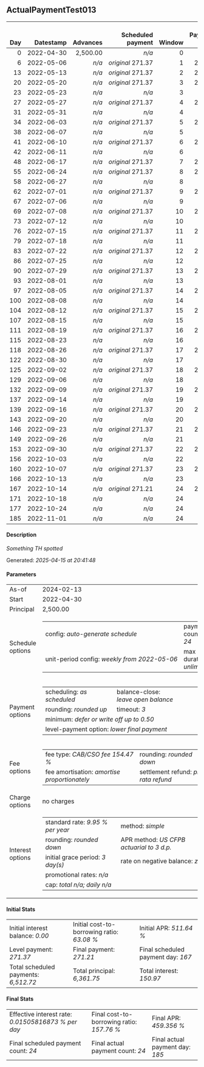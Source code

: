 <h2>ActualPaymentTest013</h2>
<table>
    <thead style="vertical-align: bottom;">
        <th style="text-align: right;">Day</th>
        <th style="text-align: right;">Datestamp</th>
        <th style="text-align: right;">Advances</th>
        <th style="text-align: right;">Scheduled payment</th>
        <th style="text-align: right;">Window</th>
        <th style="text-align: right;">Payment due</th>
        <th style="text-align: right;">Actual payments</th>
        <th style="text-align: right;">Generated payment</th>
        <th style="text-align: right;">Net effect</th>
        <th style="text-align: right;">Payment status</th>
        <th style="text-align: right;">Balance status</th>
        <th style="text-align: right;">Simple interest</th>
        <th style="text-align: right;">New interest</th>
        <th style="text-align: right;">New charges</th>
        <th style="text-align: right;">Principal portion</th>
        <th style="text-align: right;">Fee portion</th>
        <th style="text-align: right;">Interest portion</th>
        <th style="text-align: right;">Charges portion</th>
        <th style="text-align: right;">Fee refund</th>
        <th style="text-align: right;">Principal balance</th>
        <th style="text-align: right;">Fee balance</th>
        <th style="text-align: right;">Interest balance</th>
        <th style="text-align: right;">Charges balance</th>
        <th style="text-align: right;">Settlement figure</th>
        <th style="text-align: right;">Fee refund if&nbsp;settled</th>
    </thead>
    <tr style="text-align: right;">
        <td class="ci00">0</td>
        <td class="ci01" style="white-space: nowrap;">2022-04-30</td>
        <td class="ci02">2,500.00</td>
        <td class="ci03" style="white-space: nowrap;"><i>n/a<i></td>
        <td class="ci04">0</td>
        <td class="ci05">0.00</td>
        <td class="ci06"><i>n/a</i></td>
        <td class="ci07"><i>n/a</i></td>
        <td class="ci08">0.00</td>
        <td class="ci09"><i>none&nbsp;scheduled</i></td>
        <td class="ci10">open</td>
        <td class="ci13">0.0000</td>
        <td class="ci14">0.0000</td>
        <td class="ci15"><i>n/a</i></td>
        <td class="ci16">0.00</td>
        <td class="ci17">0.00</td>
        <td class="ci18">0.00</td>
        <td class="ci19">0.00</td>
        <td class="ci20">0.00</td>
        <td class="ci21">2,500.00</td>
        <td class="ci22">3,861.75</td>
        <td class="ci23">0.0000</td>
        <td class="ci24">0.00</td>
        <td class="ci25">6,361.75</td>
        <td class="ci26">3,861.75</td>
    </tr>
    <tr style="text-align: right;">
        <td class="ci00">6</td>
        <td class="ci01" style="white-space: nowrap;">2022-05-06</td>
        <td class="ci02"><i>n/a</i></td>
        <td class="ci03" style="white-space: nowrap;"><i>original</i> 271.37</td>
        <td class="ci04">1</td>
        <td class="ci05">271.37</td>
        <td class="ci06"><i>n/a</i></td>
        <td class="ci07"><i>n/a</i></td>
        <td class="ci08">0.00</td>
        <td class="ci09"><i>missed&nbsp;payment</i></td>
        <td class="ci10">open</td>
        <td class="ci13">10.4054</td>
        <td class="ci14">10.4054</td>
        <td class="ci15"><i>n/a</i></td>
        <td class="ci16">0.00</td>
        <td class="ci17">0.00</td>
        <td class="ci18">0.00</td>
        <td class="ci19">0.00</td>
        <td class="ci20">3,723.01</td>
        <td class="ci21">2,500.00</td>
        <td class="ci22">3,861.75</td>
        <td class="ci23">10.4054</td>
        <td class="ci24">0.00</td>
        <td class="ci25">2,649.14</td>
        <td class="ci26">3,723.01</td>
    </tr>
    <tr style="text-align: right;">
        <td class="ci00">13</td>
        <td class="ci01" style="white-space: nowrap;">2022-05-13</td>
        <td class="ci02"><i>n/a</i></td>
        <td class="ci03" style="white-space: nowrap;"><i>original</i> 271.37</td>
        <td class="ci04">2</td>
        <td class="ci05">271.37</td>
        <td class="ci06"><i>confirmed</i>&nbsp;271.37</td>
        <td class="ci07"><i>n/a</i></td>
        <td class="ci08">271.37</td>
        <td class="ci09"><i>payment&nbsp;made</i></td>
        <td class="ci10">open</td>
        <td class="ci13">12.1396</td>
        <td class="ci14">12.1396</td>
        <td class="ci15"><i>n/a</i></td>
        <td class="ci16">97.78</td>
        <td class="ci17">151.05</td>
        <td class="ci18">22.54</td>
        <td class="ci19">0.00</td>
        <td class="ci20">3,561.14</td>
        <td class="ci21">2,402.22</td>
        <td class="ci22">3,710.70</td>
        <td class="ci23">0.0000</td>
        <td class="ci24">0.00</td>
        <td class="ci25">2,551.78</td>
        <td class="ci26">3,561.14</td>
    </tr>
    <tr style="text-align: right;">
        <td class="ci00">20</td>
        <td class="ci01" style="white-space: nowrap;">2022-05-20</td>
        <td class="ci02"><i>n/a</i></td>
        <td class="ci03" style="white-space: nowrap;"><i>original</i> 271.37</td>
        <td class="ci04">3</td>
        <td class="ci05">271.37</td>
        <td class="ci06"><i>n/a</i></td>
        <td class="ci07"><i>n/a</i></td>
        <td class="ci08">0.00</td>
        <td class="ci09"><i>paid&nbsp;later&nbsp;in&nbsp;full</i></td>
        <td class="ci10">open</td>
        <td class="ci13">11.6648</td>
        <td class="ci14">11.6648</td>
        <td class="ci15"><i>n/a</i></td>
        <td class="ci16">0.00</td>
        <td class="ci17">0.00</td>
        <td class="ci18">0.00</td>
        <td class="ci19">0.00</td>
        <td class="ci20">3,399.27</td>
        <td class="ci21">2,402.22</td>
        <td class="ci22">3,710.70</td>
        <td class="ci23">11.6648</td>
        <td class="ci24">0.00</td>
        <td class="ci25">2,725.31</td>
        <td class="ci26">3,399.27</td>
    </tr>
    <tr style="text-align: right;">
        <td class="ci00">23</td>
        <td class="ci01" style="white-space: nowrap;">2022-05-23</td>
        <td class="ci02"><i>n/a</i></td>
        <td class="ci03" style="white-space: nowrap;"><i>n/a<i></td>
        <td class="ci04">3</td>
        <td class="ci05">0.00</td>
        <td class="ci06"><i>confirmed</i>&nbsp;271.37</td>
        <td class="ci07"><i>n/a</i></td>
        <td class="ci08">271.37</td>
        <td class="ci09"><i>extra&nbsp;payment</i></td>
        <td class="ci10">open</td>
        <td class="ci13">4.9992</td>
        <td class="ci14">4.9992</td>
        <td class="ci15"><i>n/a</i></td>
        <td class="ci16">100.09</td>
        <td class="ci17">154.62</td>
        <td class="ci18">16.66</td>
        <td class="ci19">0.00</td>
        <td class="ci20">3,329.90</td>
        <td class="ci21">2,302.13</td>
        <td class="ci22">3,556.08</td>
        <td class="ci23">0.0000</td>
        <td class="ci24">0.00</td>
        <td class="ci25">2,528.31</td>
        <td class="ci26">3,329.90</td>
    </tr>
    <tr style="text-align: right;">
        <td class="ci00">27</td>
        <td class="ci01" style="white-space: nowrap;">2022-05-27</td>
        <td class="ci02"><i>n/a</i></td>
        <td class="ci03" style="white-space: nowrap;"><i>original</i> 271.37</td>
        <td class="ci04">4</td>
        <td class="ci05">271.37</td>
        <td class="ci06"><i>n/a</i></td>
        <td class="ci07"><i>n/a</i></td>
        <td class="ci08">0.00</td>
        <td class="ci09"><i>paid&nbsp;later&nbsp;in&nbsp;full</i></td>
        <td class="ci10">open</td>
        <td class="ci13">6.3879</td>
        <td class="ci14">6.3879</td>
        <td class="ci15"><i>n/a</i></td>
        <td class="ci16">0.00</td>
        <td class="ci17">0.00</td>
        <td class="ci18">0.00</td>
        <td class="ci19">0.00</td>
        <td class="ci20">3,237.40</td>
        <td class="ci21">2,302.13</td>
        <td class="ci22">3,556.08</td>
        <td class="ci23">6.3879</td>
        <td class="ci24">0.00</td>
        <td class="ci25">2,627.19</td>
        <td class="ci26">3,237.40</td>
    </tr>
    <tr style="text-align: right;">
        <td class="ci00">31</td>
        <td class="ci01" style="white-space: nowrap;">2022-05-31</td>
        <td class="ci02"><i>n/a</i></td>
        <td class="ci03" style="white-space: nowrap;"><i>n/a<i></td>
        <td class="ci04">4</td>
        <td class="ci05">0.00</td>
        <td class="ci06"><i>confirmed</i>&nbsp;271.37</td>
        <td class="ci07"><i>n/a</i></td>
        <td class="ci08">271.37</td>
        <td class="ci09"><i>extra&nbsp;payment</i></td>
        <td class="ci10">open</td>
        <td class="ci13">6.3879</td>
        <td class="ci14">6.3879</td>
        <td class="ci15"><i>n/a</i></td>
        <td class="ci16">101.62</td>
        <td class="ci17">156.98</td>
        <td class="ci18">12.77</td>
        <td class="ci19">0.00</td>
        <td class="ci20">3,144.90</td>
        <td class="ci21">2,200.51</td>
        <td class="ci22">3,399.10</td>
        <td class="ci23">0.0000</td>
        <td class="ci24">0.00</td>
        <td class="ci25">2,454.71</td>
        <td class="ci26">3,144.90</td>
    </tr>
    <tr style="text-align: right;">
        <td class="ci00">34</td>
        <td class="ci01" style="white-space: nowrap;">2022-06-03</td>
        <td class="ci02"><i>n/a</i></td>
        <td class="ci03" style="white-space: nowrap;"><i>original</i> 271.37</td>
        <td class="ci04">5</td>
        <td class="ci05">271.37</td>
        <td class="ci06"><i>n/a</i></td>
        <td class="ci07"><i>n/a</i></td>
        <td class="ci08">0.00</td>
        <td class="ci09"><i>paid&nbsp;later&nbsp;in&nbsp;full</i></td>
        <td class="ci10">open</td>
        <td class="ci13">4.5794</td>
        <td class="ci14">4.5794</td>
        <td class="ci15"><i>n/a</i></td>
        <td class="ci16">0.00</td>
        <td class="ci17">0.00</td>
        <td class="ci18">0.00</td>
        <td class="ci19">0.00</td>
        <td class="ci20">3,075.53</td>
        <td class="ci21">2,200.51</td>
        <td class="ci22">3,399.10</td>
        <td class="ci23">4.5794</td>
        <td class="ci24">0.00</td>
        <td class="ci25">2,528.65</td>
        <td class="ci26">3,075.53</td>
    </tr>
    <tr style="text-align: right;">
        <td class="ci00">38</td>
        <td class="ci01" style="white-space: nowrap;">2022-06-07</td>
        <td class="ci02"><i>n/a</i></td>
        <td class="ci03" style="white-space: nowrap;"><i>n/a<i></td>
        <td class="ci04">5</td>
        <td class="ci05">0.00</td>
        <td class="ci06"><i>confirmed</i>&nbsp;271.37</td>
        <td class="ci07"><i>n/a</i></td>
        <td class="ci08">271.37</td>
        <td class="ci09"><i>extra&nbsp;payment</i></td>
        <td class="ci10">open</td>
        <td class="ci13">6.1059</td>
        <td class="ci14">6.1059</td>
        <td class="ci15"><i>n/a</i></td>
        <td class="ci16">102.44</td>
        <td class="ci17">158.25</td>
        <td class="ci18">10.68</td>
        <td class="ci19">0.00</td>
        <td class="ci20">2,983.03</td>
        <td class="ci21">2,098.07</td>
        <td class="ci22">3,240.85</td>
        <td class="ci23">0.0000</td>
        <td class="ci24">0.00</td>
        <td class="ci25">2,355.89</td>
        <td class="ci26">2,983.03</td>
    </tr>
    <tr style="text-align: right;">
        <td class="ci00">41</td>
        <td class="ci01" style="white-space: nowrap;">2022-06-10</td>
        <td class="ci02"><i>n/a</i></td>
        <td class="ci03" style="white-space: nowrap;"><i>original</i> 271.37</td>
        <td class="ci04">6</td>
        <td class="ci05">271.37</td>
        <td class="ci06"><i>n/a</i></td>
        <td class="ci07"><i>n/a</i></td>
        <td class="ci08">0.00</td>
        <td class="ci09"><i>paid&nbsp;later&nbsp;in&nbsp;full</i></td>
        <td class="ci10">open</td>
        <td class="ci13">4.3662</td>
        <td class="ci14">4.3662</td>
        <td class="ci15"><i>n/a</i></td>
        <td class="ci16">0.00</td>
        <td class="ci17">0.00</td>
        <td class="ci18">0.00</td>
        <td class="ci19">0.00</td>
        <td class="ci20">2,913.66</td>
        <td class="ci21">2,098.07</td>
        <td class="ci22">3,240.85</td>
        <td class="ci23">4.3662</td>
        <td class="ci24">0.00</td>
        <td class="ci25">2,429.62</td>
        <td class="ci26">2,913.66</td>
    </tr>
    <tr style="text-align: right;">
        <td class="ci00">42</td>
        <td class="ci01" style="white-space: nowrap;">2022-06-11</td>
        <td class="ci02"><i>n/a</i></td>
        <td class="ci03" style="white-space: nowrap;"><i>n/a<i></td>
        <td class="ci04">6</td>
        <td class="ci05">0.00</td>
        <td class="ci06"><i>confirmed</i>&nbsp;271.37</td>
        <td class="ci07"><i>n/a</i></td>
        <td class="ci08">271.37</td>
        <td class="ci09"><i>extra&nbsp;payment</i></td>
        <td class="ci10">open</td>
        <td class="ci13">1.4554</td>
        <td class="ci14">1.4554</td>
        <td class="ci15"><i>n/a</i></td>
        <td class="ci16">104.35</td>
        <td class="ci17">161.20</td>
        <td class="ci18">5.82</td>
        <td class="ci19">0.00</td>
        <td class="ci20">2,890.54</td>
        <td class="ci21">1,993.72</td>
        <td class="ci22">3,079.65</td>
        <td class="ci23">0.0000</td>
        <td class="ci24">0.00</td>
        <td class="ci25">2,182.83</td>
        <td class="ci26">2,890.54</td>
    </tr>
    <tr style="text-align: right;">
        <td class="ci00">48</td>
        <td class="ci01" style="white-space: nowrap;">2022-06-17</td>
        <td class="ci02"><i>n/a</i></td>
        <td class="ci03" style="white-space: nowrap;"><i>original</i> 271.37</td>
        <td class="ci04">7</td>
        <td class="ci05">271.37</td>
        <td class="ci06"><i>n/a</i></td>
        <td class="ci07"><i>n/a</i></td>
        <td class="ci08">0.00</td>
        <td class="ci09"><i>missed&nbsp;payment</i></td>
        <td class="ci10">open</td>
        <td class="ci13">8.2981</td>
        <td class="ci14">8.2981</td>
        <td class="ci15"><i>n/a</i></td>
        <td class="ci16">0.00</td>
        <td class="ci17">0.00</td>
        <td class="ci18">0.00</td>
        <td class="ci19">0.00</td>
        <td class="ci20">2,751.79</td>
        <td class="ci21">1,993.72</td>
        <td class="ci22">3,079.65</td>
        <td class="ci23">8.2981</td>
        <td class="ci24">0.00</td>
        <td class="ci25">2,329.87</td>
        <td class="ci26">2,751.79</td>
    </tr>
    <tr style="text-align: right;">
        <td class="ci00">55</td>
        <td class="ci01" style="white-space: nowrap;">2022-06-24</td>
        <td class="ci02"><i>n/a</i></td>
        <td class="ci03" style="white-space: nowrap;"><i>original</i> 271.37</td>
        <td class="ci04">8</td>
        <td class="ci05">271.37</td>
        <td class="ci06"><i>n/a</i></td>
        <td class="ci07"><i>n/a</i></td>
        <td class="ci08">0.00</td>
        <td class="ci09"><i>paid&nbsp;later&nbsp;in&nbsp;full</i></td>
        <td class="ci10">open</td>
        <td class="ci13">9.6811</td>
        <td class="ci14">9.6811</td>
        <td class="ci15"><i>n/a</i></td>
        <td class="ci16">0.00</td>
        <td class="ci17">0.00</td>
        <td class="ci18">0.00</td>
        <td class="ci19">0.00</td>
        <td class="ci20">2,589.92</td>
        <td class="ci21">1,993.72</td>
        <td class="ci22">3,079.65</td>
        <td class="ci23">17.9792</td>
        <td class="ci24">0.00</td>
        <td class="ci25">2,501.42</td>
        <td class="ci26">2,589.92</td>
    </tr>
    <tr style="text-align: right;">
        <td class="ci00">58</td>
        <td class="ci01" style="white-space: nowrap;">2022-06-27</td>
        <td class="ci02"><i>n/a</i></td>
        <td class="ci03" style="white-space: nowrap;"><i>n/a<i></td>
        <td class="ci04">8</td>
        <td class="ci05">0.00</td>
        <td class="ci06"><i>confirmed</i>&nbsp;271.37</td>
        <td class="ci07"><i>n/a</i></td>
        <td class="ci08">271.37</td>
        <td class="ci09"><i>extra&nbsp;payment</i></td>
        <td class="ci10">open</td>
        <td class="ci13">4.1490</td>
        <td class="ci14">4.1490</td>
        <td class="ci15"><i>n/a</i></td>
        <td class="ci16">97.94</td>
        <td class="ci17">151.31</td>
        <td class="ci18">22.12</td>
        <td class="ci19">0.00</td>
        <td class="ci20">2,520.55</td>
        <td class="ci21">1,895.78</td>
        <td class="ci22">2,928.34</td>
        <td class="ci23">0.0000</td>
        <td class="ci24">0.00</td>
        <td class="ci25">2,303.57</td>
        <td class="ci26">2,520.55</td>
    </tr>
    <tr style="text-align: right;">
        <td class="ci00">62</td>
        <td class="ci01" style="white-space: nowrap;">2022-07-01</td>
        <td class="ci02"><i>n/a</i></td>
        <td class="ci03" style="white-space: nowrap;"><i>original</i> 271.37</td>
        <td class="ci04">9</td>
        <td class="ci05">271.37</td>
        <td class="ci06"><i>n/a</i></td>
        <td class="ci07"><i>n/a</i></td>
        <td class="ci08">0.00</td>
        <td class="ci09"><i>paid&nbsp;later&nbsp;in&nbsp;full</i></td>
        <td class="ci10">open</td>
        <td class="ci13">5.2603</td>
        <td class="ci14">5.2603</td>
        <td class="ci15"><i>n/a</i></td>
        <td class="ci16">0.00</td>
        <td class="ci17">0.00</td>
        <td class="ci18">0.00</td>
        <td class="ci19">0.00</td>
        <td class="ci20">2,428.05</td>
        <td class="ci21">1,895.78</td>
        <td class="ci22">2,928.34</td>
        <td class="ci23">5.2603</td>
        <td class="ci24">0.00</td>
        <td class="ci25">2,401.33</td>
        <td class="ci26">2,428.05</td>
    </tr>
    <tr style="text-align: right;">
        <td class="ci00">67</td>
        <td class="ci01" style="white-space: nowrap;">2022-07-06</td>
        <td class="ci02"><i>n/a</i></td>
        <td class="ci03" style="white-space: nowrap;"><i>n/a<i></td>
        <td class="ci04">9</td>
        <td class="ci05">0.00</td>
        <td class="ci06"><i>confirmed</i>&nbsp;271.37</td>
        <td class="ci07"><i>n/a</i></td>
        <td class="ci08">271.37</td>
        <td class="ci09"><i>extra&nbsp;payment</i></td>
        <td class="ci10">open</td>
        <td class="ci13">6.5753</td>
        <td class="ci14">6.5753</td>
        <td class="ci15"><i>n/a</i></td>
        <td class="ci16">101.99</td>
        <td class="ci17">157.55</td>
        <td class="ci18">11.83</td>
        <td class="ci19">0.00</td>
        <td class="ci20">2,312.43</td>
        <td class="ci21">1,793.79</td>
        <td class="ci22">2,770.79</td>
        <td class="ci23">0.0000</td>
        <td class="ci24">0.00</td>
        <td class="ci25">2,252.15</td>
        <td class="ci26">2,312.43</td>
    </tr>
    <tr style="text-align: right;">
        <td class="ci00">69</td>
        <td class="ci01" style="white-space: nowrap;">2022-07-08</td>
        <td class="ci02"><i>n/a</i></td>
        <td class="ci03" style="white-space: nowrap;"><i>original</i> 271.37</td>
        <td class="ci04">10</td>
        <td class="ci05">271.37</td>
        <td class="ci06"><i>n/a</i></td>
        <td class="ci07"><i>n/a</i></td>
        <td class="ci08">0.00</td>
        <td class="ci09"><i>paid&nbsp;later&nbsp;in&nbsp;full</i></td>
        <td class="ci10">open</td>
        <td class="ci13">2.4886</td>
        <td class="ci14">2.4886</td>
        <td class="ci15"><i>n/a</i></td>
        <td class="ci16">0.00</td>
        <td class="ci17">0.00</td>
        <td class="ci18">0.00</td>
        <td class="ci19">0.00</td>
        <td class="ci20">2,266.18</td>
        <td class="ci21">1,793.79</td>
        <td class="ci22">2,770.79</td>
        <td class="ci23">2.4886</td>
        <td class="ci24">0.00</td>
        <td class="ci25">2,300.88</td>
        <td class="ci26">2,266.18</td>
    </tr>
    <tr style="text-align: right;">
        <td class="ci00">73</td>
        <td class="ci01" style="white-space: nowrap;">2022-07-12</td>
        <td class="ci02"><i>n/a</i></td>
        <td class="ci03" style="white-space: nowrap;"><i>n/a<i></td>
        <td class="ci04">10</td>
        <td class="ci05">0.00</td>
        <td class="ci06"><i>confirmed</i>&nbsp;271.37</td>
        <td class="ci07"><i>n/a</i></td>
        <td class="ci08">271.37</td>
        <td class="ci09"><i>extra&nbsp;payment</i></td>
        <td class="ci10">open</td>
        <td class="ci13">4.9773</td>
        <td class="ci14">4.9773</td>
        <td class="ci15"><i>n/a</i></td>
        <td class="ci16">103.70</td>
        <td class="ci17">160.21</td>
        <td class="ci18">7.46</td>
        <td class="ci19">0.00</td>
        <td class="ci20">2,173.68</td>
        <td class="ci21">1,690.09</td>
        <td class="ci22">2,610.58</td>
        <td class="ci23">0.0000</td>
        <td class="ci24">0.00</td>
        <td class="ci25">2,126.99</td>
        <td class="ci26">2,173.68</td>
    </tr>
    <tr style="text-align: right;">
        <td class="ci00">76</td>
        <td class="ci01" style="white-space: nowrap;">2022-07-15</td>
        <td class="ci02"><i>n/a</i></td>
        <td class="ci03" style="white-space: nowrap;"><i>original</i> 271.37</td>
        <td class="ci04">11</td>
        <td class="ci05">271.37</td>
        <td class="ci06"><i>n/a</i></td>
        <td class="ci07"><i>n/a</i></td>
        <td class="ci08">0.00</td>
        <td class="ci09"><i>paid&nbsp;later&nbsp;in&nbsp;full</i></td>
        <td class="ci10">open</td>
        <td class="ci13">3.5171</td>
        <td class="ci14">3.5171</td>
        <td class="ci15"><i>n/a</i></td>
        <td class="ci16">0.00</td>
        <td class="ci17">0.00</td>
        <td class="ci18">0.00</td>
        <td class="ci19">0.00</td>
        <td class="ci20">2,104.31</td>
        <td class="ci21">1,690.09</td>
        <td class="ci22">2,610.58</td>
        <td class="ci23">3.5171</td>
        <td class="ci24">0.00</td>
        <td class="ci25">2,199.87</td>
        <td class="ci26">2,104.31</td>
    </tr>
    <tr style="text-align: right;">
        <td class="ci00">79</td>
        <td class="ci01" style="white-space: nowrap;">2022-07-18</td>
        <td class="ci02"><i>n/a</i></td>
        <td class="ci03" style="white-space: nowrap;"><i>n/a<i></td>
        <td class="ci04">11</td>
        <td class="ci05">0.00</td>
        <td class="ci06"><i>confirmed</i>&nbsp;271.37</td>
        <td class="ci07"><i>n/a</i></td>
        <td class="ci08">271.37</td>
        <td class="ci09"><i>extra&nbsp;payment</i></td>
        <td class="ci10">open</td>
        <td class="ci13">3.5171</td>
        <td class="ci14">3.5171</td>
        <td class="ci15"><i>n/a</i></td>
        <td class="ci16">103.87</td>
        <td class="ci17">160.47</td>
        <td class="ci18">7.03</td>
        <td class="ci19">0.00</td>
        <td class="ci20">2,034.94</td>
        <td class="ci21">1,586.22</td>
        <td class="ci22">2,450.11</td>
        <td class="ci23">0.0000</td>
        <td class="ci24">0.00</td>
        <td class="ci25">2,001.39</td>
        <td class="ci26">2,034.94</td>
    </tr>
    <tr style="text-align: right;">
        <td class="ci00">83</td>
        <td class="ci01" style="white-space: nowrap;">2022-07-22</td>
        <td class="ci02"><i>n/a</i></td>
        <td class="ci03" style="white-space: nowrap;"><i>original</i> 271.37</td>
        <td class="ci04">12</td>
        <td class="ci05">271.37</td>
        <td class="ci06"><i>n/a</i></td>
        <td class="ci07"><i>n/a</i></td>
        <td class="ci08">0.00</td>
        <td class="ci09"><i>paid&nbsp;later&nbsp;in&nbsp;full</i></td>
        <td class="ci10">open</td>
        <td class="ci13">4.4013</td>
        <td class="ci14">4.4013</td>
        <td class="ci15"><i>n/a</i></td>
        <td class="ci16">0.00</td>
        <td class="ci17">0.00</td>
        <td class="ci18">0.00</td>
        <td class="ci19">0.00</td>
        <td class="ci20">1,942.44</td>
        <td class="ci21">1,586.22</td>
        <td class="ci22">2,450.11</td>
        <td class="ci23">4.4013</td>
        <td class="ci24">0.00</td>
        <td class="ci25">2,098.29</td>
        <td class="ci26">1,942.44</td>
    </tr>
    <tr style="text-align: right;">
        <td class="ci00">86</td>
        <td class="ci01" style="white-space: nowrap;">2022-07-25</td>
        <td class="ci02"><i>n/a</i></td>
        <td class="ci03" style="white-space: nowrap;"><i>n/a<i></td>
        <td class="ci04">12</td>
        <td class="ci05">0.00</td>
        <td class="ci06"><i>confirmed</i>&nbsp;271.37</td>
        <td class="ci07"><i>n/a</i></td>
        <td class="ci08">271.37</td>
        <td class="ci09"><i>extra&nbsp;payment</i></td>
        <td class="ci10">open</td>
        <td class="ci13">3.3009</td>
        <td class="ci14">3.3009</td>
        <td class="ci15"><i>n/a</i></td>
        <td class="ci16">103.61</td>
        <td class="ci17">160.06</td>
        <td class="ci18">7.70</td>
        <td class="ci19">0.00</td>
        <td class="ci20">1,873.07</td>
        <td class="ci21">1,482.61</td>
        <td class="ci22">2,290.05</td>
        <td class="ci23">0.0000</td>
        <td class="ci24">0.00</td>
        <td class="ci25">1,899.59</td>
        <td class="ci26">1,873.07</td>
    </tr>
    <tr style="text-align: right;">
        <td class="ci00">90</td>
        <td class="ci01" style="white-space: nowrap;">2022-07-29</td>
        <td class="ci02"><i>n/a</i></td>
        <td class="ci03" style="white-space: nowrap;"><i>original</i> 271.37</td>
        <td class="ci04">13</td>
        <td class="ci05">271.37</td>
        <td class="ci06"><i>n/a</i></td>
        <td class="ci07"><i>n/a</i></td>
        <td class="ci08">0.00</td>
        <td class="ci09"><i>paid&nbsp;later&nbsp;in&nbsp;full</i></td>
        <td class="ci10">open</td>
        <td class="ci13">4.1137</td>
        <td class="ci14">4.1137</td>
        <td class="ci15"><i>n/a</i></td>
        <td class="ci16">0.00</td>
        <td class="ci17">0.00</td>
        <td class="ci18">0.00</td>
        <td class="ci19">0.00</td>
        <td class="ci20">1,780.57</td>
        <td class="ci21">1,482.61</td>
        <td class="ci22">2,290.05</td>
        <td class="ci23">4.1137</td>
        <td class="ci24">0.00</td>
        <td class="ci25">1,996.20</td>
        <td class="ci26">1,780.57</td>
    </tr>
    <tr style="text-align: right;">
        <td class="ci00">93</td>
        <td class="ci01" style="white-space: nowrap;">2022-08-01</td>
        <td class="ci02"><i>n/a</i></td>
        <td class="ci03" style="white-space: nowrap;"><i>n/a<i></td>
        <td class="ci04">13</td>
        <td class="ci05">0.00</td>
        <td class="ci06"><i>confirmed</i>&nbsp;271.37</td>
        <td class="ci07"><i>n/a</i></td>
        <td class="ci08">271.37</td>
        <td class="ci09"><i>extra&nbsp;payment</i></td>
        <td class="ci10">open</td>
        <td class="ci13">3.0853</td>
        <td class="ci14">3.0853</td>
        <td class="ci15"><i>n/a</i></td>
        <td class="ci16">103.81</td>
        <td class="ci17">160.37</td>
        <td class="ci18">7.19</td>
        <td class="ci19">0.00</td>
        <td class="ci20">1,711.20</td>
        <td class="ci21">1,378.80</td>
        <td class="ci22">2,129.68</td>
        <td class="ci23">0.0000</td>
        <td class="ci24">0.00</td>
        <td class="ci25">1,797.28</td>
        <td class="ci26">1,711.20</td>
    </tr>
    <tr style="text-align: right;">
        <td class="ci00">97</td>
        <td class="ci01" style="white-space: nowrap;">2022-08-05</td>
        <td class="ci02"><i>n/a</i></td>
        <td class="ci03" style="white-space: nowrap;"><i>original</i> 271.37</td>
        <td class="ci04">14</td>
        <td class="ci05">271.37</td>
        <td class="ci06"><i>n/a</i></td>
        <td class="ci07"><i>n/a</i></td>
        <td class="ci08">0.00</td>
        <td class="ci09"><i>paid&nbsp;later&nbsp;in&nbsp;full</i></td>
        <td class="ci10">open</td>
        <td class="ci13">3.8257</td>
        <td class="ci14">3.8257</td>
        <td class="ci15"><i>n/a</i></td>
        <td class="ci16">0.00</td>
        <td class="ci17">0.00</td>
        <td class="ci18">0.00</td>
        <td class="ci19">0.00</td>
        <td class="ci20">1,618.70</td>
        <td class="ci21">1,378.80</td>
        <td class="ci22">2,129.68</td>
        <td class="ci23">3.8257</td>
        <td class="ci24">0.00</td>
        <td class="ci25">1,893.60</td>
        <td class="ci26">1,618.70</td>
    </tr>
    <tr style="text-align: right;">
        <td class="ci00">100</td>
        <td class="ci01" style="white-space: nowrap;">2022-08-08</td>
        <td class="ci02"><i>n/a</i></td>
        <td class="ci03" style="white-space: nowrap;"><i>n/a<i></td>
        <td class="ci04">14</td>
        <td class="ci05">0.00</td>
        <td class="ci06"><i>confirmed</i>&nbsp;276.37</td>
        <td class="ci07"><i>n/a</i></td>
        <td class="ci08">276.37</td>
        <td class="ci09"><i>extra&nbsp;payment</i></td>
        <td class="ci10">open</td>
        <td class="ci13">2.8693</td>
        <td class="ci14">2.8693</td>
        <td class="ci15"><i>n/a</i></td>
        <td class="ci16">105.97</td>
        <td class="ci17">163.71</td>
        <td class="ci18">6.69</td>
        <td class="ci19">0.00</td>
        <td class="ci20">1,549.33</td>
        <td class="ci21">1,272.83</td>
        <td class="ci22">1,965.97</td>
        <td class="ci23">0.0000</td>
        <td class="ci24">0.00</td>
        <td class="ci25">1,689.47</td>
        <td class="ci26">1,549.33</td>
    </tr>
    <tr style="text-align: right;">
        <td class="ci00">104</td>
        <td class="ci01" style="white-space: nowrap;">2022-08-12</td>
        <td class="ci02"><i>n/a</i></td>
        <td class="ci03" style="white-space: nowrap;"><i>original</i> 271.37</td>
        <td class="ci04">15</td>
        <td class="ci05">271.37</td>
        <td class="ci06"><i>n/a</i></td>
        <td class="ci07"><i>n/a</i></td>
        <td class="ci08">0.00</td>
        <td class="ci09"><i>paid&nbsp;later&nbsp;in&nbsp;full</i></td>
        <td class="ci10">open</td>
        <td class="ci13">3.5316</td>
        <td class="ci14">3.5316</td>
        <td class="ci15"><i>n/a</i></td>
        <td class="ci16">0.00</td>
        <td class="ci17">0.00</td>
        <td class="ci18">0.00</td>
        <td class="ci19">0.00</td>
        <td class="ci20">1,456.83</td>
        <td class="ci21">1,272.83</td>
        <td class="ci22">1,965.97</td>
        <td class="ci23">3.5316</td>
        <td class="ci24">0.00</td>
        <td class="ci25">1,785.50</td>
        <td class="ci26">1,456.83</td>
    </tr>
    <tr style="text-align: right;">
        <td class="ci00">107</td>
        <td class="ci01" style="white-space: nowrap;">2022-08-15</td>
        <td class="ci02"><i>n/a</i></td>
        <td class="ci03" style="white-space: nowrap;"><i>n/a<i></td>
        <td class="ci04">15</td>
        <td class="ci05">0.00</td>
        <td class="ci06"><i>confirmed</i>&nbsp;278.38</td>
        <td class="ci07"><i>n/a</i></td>
        <td class="ci08">278.38</td>
        <td class="ci09"><i>extra&nbsp;payment</i></td>
        <td class="ci10">open</td>
        <td class="ci13">2.6487</td>
        <td class="ci14">2.6487</td>
        <td class="ci15"><i>n/a</i></td>
        <td class="ci16">106.96</td>
        <td class="ci17">165.24</td>
        <td class="ci18">6.18</td>
        <td class="ci19">0.00</td>
        <td class="ci20">1,387.46</td>
        <td class="ci21">1,165.87</td>
        <td class="ci22">1,800.73</td>
        <td class="ci23">0.0000</td>
        <td class="ci24">0.00</td>
        <td class="ci25">1,579.14</td>
        <td class="ci26">1,387.46</td>
    </tr>
    <tr style="text-align: right;">
        <td class="ci00">111</td>
        <td class="ci01" style="white-space: nowrap;">2022-08-19</td>
        <td class="ci02"><i>n/a</i></td>
        <td class="ci03" style="white-space: nowrap;"><i>original</i> 271.37</td>
        <td class="ci04">16</td>
        <td class="ci05">271.37</td>
        <td class="ci06"><i>n/a</i></td>
        <td class="ci07"><i>n/a</i></td>
        <td class="ci08">0.00</td>
        <td class="ci09"><i>paid&nbsp;later&nbsp;in&nbsp;full</i></td>
        <td class="ci10">open</td>
        <td class="ci13">3.2348</td>
        <td class="ci14">3.2348</td>
        <td class="ci15"><i>n/a</i></td>
        <td class="ci16">0.00</td>
        <td class="ci17">0.00</td>
        <td class="ci18">0.00</td>
        <td class="ci19">0.00</td>
        <td class="ci20">1,294.96</td>
        <td class="ci21">1,165.87</td>
        <td class="ci22">1,800.73</td>
        <td class="ci23">3.2348</td>
        <td class="ci24">0.00</td>
        <td class="ci25">1,674.87</td>
        <td class="ci26">1,294.96</td>
    </tr>
    <tr style="text-align: right;">
        <td class="ci00">115</td>
        <td class="ci01" style="white-space: nowrap;">2022-08-23</td>
        <td class="ci02"><i>n/a</i></td>
        <td class="ci03" style="white-space: nowrap;"><i>n/a<i></td>
        <td class="ci04">16</td>
        <td class="ci05">0.00</td>
        <td class="ci06"><i>confirmed</i>&nbsp;278.38</td>
        <td class="ci07"><i>n/a</i></td>
        <td class="ci08">278.38</td>
        <td class="ci09"><i>extra&nbsp;payment</i></td>
        <td class="ci10">open</td>
        <td class="ci13">3.2348</td>
        <td class="ci14">3.2348</td>
        <td class="ci15"><i>n/a</i></td>
        <td class="ci16">106.85</td>
        <td class="ci17">165.07</td>
        <td class="ci18">6.46</td>
        <td class="ci19">0.00</td>
        <td class="ci20">1,202.47</td>
        <td class="ci21">1,059.02</td>
        <td class="ci22">1,635.66</td>
        <td class="ci23">0.0000</td>
        <td class="ci24">0.00</td>
        <td class="ci25">1,492.21</td>
        <td class="ci26">1,202.47</td>
    </tr>
    <tr style="text-align: right;">
        <td class="ci00">118</td>
        <td class="ci01" style="white-space: nowrap;">2022-08-26</td>
        <td class="ci02"><i>n/a</i></td>
        <td class="ci03" style="white-space: nowrap;"><i>original</i> 271.37</td>
        <td class="ci04">17</td>
        <td class="ci05">271.37</td>
        <td class="ci06"><i>n/a</i></td>
        <td class="ci07"><i>n/a</i></td>
        <td class="ci08">0.00</td>
        <td class="ci09"><i>paid&nbsp;later&nbsp;in&nbsp;full</i></td>
        <td class="ci10">open</td>
        <td class="ci13">2.2037</td>
        <td class="ci14">2.2037</td>
        <td class="ci15"><i>n/a</i></td>
        <td class="ci16">0.00</td>
        <td class="ci17">0.00</td>
        <td class="ci18">0.00</td>
        <td class="ci19">0.00</td>
        <td class="ci20">1,133.09</td>
        <td class="ci21">1,059.02</td>
        <td class="ci22">1,635.66</td>
        <td class="ci23">2.2037</td>
        <td class="ci24">0.00</td>
        <td class="ci25">1,563.79</td>
        <td class="ci26">1,133.09</td>
    </tr>
    <tr style="text-align: right;">
        <td class="ci00">122</td>
        <td class="ci01" style="white-space: nowrap;">2022-08-30</td>
        <td class="ci02"><i>n/a</i></td>
        <td class="ci03" style="white-space: nowrap;"><i>n/a<i></td>
        <td class="ci04">17</td>
        <td class="ci05">0.00</td>
        <td class="ci06"><i>confirmed</i>&nbsp;278.38</td>
        <td class="ci07"><i>n/a</i></td>
        <td class="ci08">278.38</td>
        <td class="ci09"><i>extra&nbsp;payment</i></td>
        <td class="ci10">open</td>
        <td class="ci13">2.9383</td>
        <td class="ci14">2.9383</td>
        <td class="ci15"><i>n/a</i></td>
        <td class="ci16">107.37</td>
        <td class="ci17">165.87</td>
        <td class="ci18">5.14</td>
        <td class="ci19">0.00</td>
        <td class="ci20">1,040.60</td>
        <td class="ci21">951.65</td>
        <td class="ci22">1,469.79</td>
        <td class="ci23">0.0000</td>
        <td class="ci24">0.00</td>
        <td class="ci25">1,380.84</td>
        <td class="ci26">1,040.60</td>
    </tr>
    <tr style="text-align: right;">
        <td class="ci00">125</td>
        <td class="ci01" style="white-space: nowrap;">2022-09-02</td>
        <td class="ci02"><i>n/a</i></td>
        <td class="ci03" style="white-space: nowrap;"><i>original</i> 271.37</td>
        <td class="ci04">18</td>
        <td class="ci05">271.37</td>
        <td class="ci06"><i>n/a</i></td>
        <td class="ci07"><i>n/a</i></td>
        <td class="ci08">0.00</td>
        <td class="ci09"><i>paid&nbsp;later&nbsp;in&nbsp;full</i></td>
        <td class="ci10">open</td>
        <td class="ci13">1.9803</td>
        <td class="ci14">1.9803</td>
        <td class="ci15"><i>n/a</i></td>
        <td class="ci16">0.00</td>
        <td class="ci17">0.00</td>
        <td class="ci18">0.00</td>
        <td class="ci19">0.00</td>
        <td class="ci20">971.22</td>
        <td class="ci21">951.65</td>
        <td class="ci22">1,469.79</td>
        <td class="ci23">1.9803</td>
        <td class="ci24">0.00</td>
        <td class="ci25">1,452.20</td>
        <td class="ci26">971.22</td>
    </tr>
    <tr style="text-align: right;">
        <td class="ci00">129</td>
        <td class="ci01" style="white-space: nowrap;">2022-09-06</td>
        <td class="ci02"><i>n/a</i></td>
        <td class="ci03" style="white-space: nowrap;"><i>n/a<i></td>
        <td class="ci04">18</td>
        <td class="ci05">0.00</td>
        <td class="ci06"><i>confirmed</i>&nbsp;278.38</td>
        <td class="ci07"><i>n/a</i></td>
        <td class="ci08">278.38</td>
        <td class="ci09"><i>extra&nbsp;payment</i></td>
        <td class="ci10">open</td>
        <td class="ci13">2.6404</td>
        <td class="ci14">2.6404</td>
        <td class="ci15"><i>n/a</i></td>
        <td class="ci16">107.58</td>
        <td class="ci17">166.18</td>
        <td class="ci18">4.62</td>
        <td class="ci19">0.00</td>
        <td class="ci20">878.73</td>
        <td class="ci21">844.07</td>
        <td class="ci22">1,303.61</td>
        <td class="ci23">0.0000</td>
        <td class="ci24">0.00</td>
        <td class="ci25">1,268.95</td>
        <td class="ci26">878.73</td>
    </tr>
    <tr style="text-align: right;">
        <td class="ci00">132</td>
        <td class="ci01" style="white-space: nowrap;">2022-09-09</td>
        <td class="ci02"><i>n/a</i></td>
        <td class="ci03" style="white-space: nowrap;"><i>original</i> 271.37</td>
        <td class="ci04">19</td>
        <td class="ci05">271.37</td>
        <td class="ci06"><i>n/a</i></td>
        <td class="ci07"><i>n/a</i></td>
        <td class="ci08">0.00</td>
        <td class="ci09"><i>paid&nbsp;later&nbsp;in&nbsp;full</i></td>
        <td class="ci10">open</td>
        <td class="ci13">1.7564</td>
        <td class="ci14">1.7564</td>
        <td class="ci15"><i>n/a</i></td>
        <td class="ci16">0.00</td>
        <td class="ci17">0.00</td>
        <td class="ci18">0.00</td>
        <td class="ci19">0.00</td>
        <td class="ci20">809.35</td>
        <td class="ci21">844.07</td>
        <td class="ci22">1,303.61</td>
        <td class="ci23">1.7564</td>
        <td class="ci24">0.00</td>
        <td class="ci25">1,340.08</td>
        <td class="ci26">809.35</td>
    </tr>
    <tr style="text-align: right;">
        <td class="ci00">137</td>
        <td class="ci01" style="white-space: nowrap;">2022-09-14</td>
        <td class="ci02"><i>n/a</i></td>
        <td class="ci03" style="white-space: nowrap;"><i>n/a<i></td>
        <td class="ci04">19</td>
        <td class="ci05">0.00</td>
        <td class="ci06"><i>confirmed</i>&nbsp;278.38</td>
        <td class="ci07"><i>n/a</i></td>
        <td class="ci08">278.38</td>
        <td class="ci09"><i>extra&nbsp;payment</i></td>
        <td class="ci10">open</td>
        <td class="ci13">2.9273</td>
        <td class="ci14">2.9273</td>
        <td class="ci15"><i>n/a</i></td>
        <td class="ci16">107.55</td>
        <td class="ci17">166.15</td>
        <td class="ci18">4.68</td>
        <td class="ci19">0.00</td>
        <td class="ci20">693.73</td>
        <td class="ci21">736.52</td>
        <td class="ci22">1,137.46</td>
        <td class="ci23">0.0000</td>
        <td class="ci24">0.00</td>
        <td class="ci25">1,180.25</td>
        <td class="ci26">693.73</td>
    </tr>
    <tr style="text-align: right;">
        <td class="ci00">139</td>
        <td class="ci01" style="white-space: nowrap;">2022-09-16</td>
        <td class="ci02"><i>n/a</i></td>
        <td class="ci03" style="white-space: nowrap;"><i>original</i> 271.37</td>
        <td class="ci04">20</td>
        <td class="ci05">271.37</td>
        <td class="ci06"><i>n/a</i></td>
        <td class="ci07"><i>n/a</i></td>
        <td class="ci08">0.00</td>
        <td class="ci09"><i>paid&nbsp;later&nbsp;in&nbsp;full</i></td>
        <td class="ci10">open</td>
        <td class="ci13">1.0217</td>
        <td class="ci14">1.0217</td>
        <td class="ci15"><i>n/a</i></td>
        <td class="ci16">0.00</td>
        <td class="ci17">0.00</td>
        <td class="ci18">0.00</td>
        <td class="ci19">0.00</td>
        <td class="ci20">647.48</td>
        <td class="ci21">736.52</td>
        <td class="ci22">1,137.46</td>
        <td class="ci23">1.0217</td>
        <td class="ci24">0.00</td>
        <td class="ci25">1,227.52</td>
        <td class="ci26">647.48</td>
    </tr>
    <tr style="text-align: right;">
        <td class="ci00">143</td>
        <td class="ci01" style="white-space: nowrap;">2022-09-20</td>
        <td class="ci02"><i>n/a</i></td>
        <td class="ci03" style="white-space: nowrap;"><i>n/a<i></td>
        <td class="ci04">20</td>
        <td class="ci05">0.00</td>
        <td class="ci06"><i>confirmed</i>&nbsp;278.38</td>
        <td class="ci07"><i>n/a</i></td>
        <td class="ci08">278.38</td>
        <td class="ci09"><i>extra&nbsp;payment</i></td>
        <td class="ci10">open</td>
        <td class="ci13">2.0434</td>
        <td class="ci14">2.0434</td>
        <td class="ci15"><i>n/a</i></td>
        <td class="ci16">108.19</td>
        <td class="ci17">167.13</td>
        <td class="ci18">3.06</td>
        <td class="ci19">0.00</td>
        <td class="ci20">554.99</td>
        <td class="ci21">628.33</td>
        <td class="ci22">970.33</td>
        <td class="ci23">0.0000</td>
        <td class="ci24">0.00</td>
        <td class="ci25">1,043.67</td>
        <td class="ci26">554.99</td>
    </tr>
    <tr style="text-align: right;">
        <td class="ci00">146</td>
        <td class="ci01" style="white-space: nowrap;">2022-09-23</td>
        <td class="ci02"><i>n/a</i></td>
        <td class="ci03" style="white-space: nowrap;"><i>original</i> 271.37</td>
        <td class="ci04">21</td>
        <td class="ci05">271.37</td>
        <td class="ci06"><i>n/a</i></td>
        <td class="ci07"><i>n/a</i></td>
        <td class="ci08">0.00</td>
        <td class="ci09"><i>paid&nbsp;later&nbsp;in&nbsp;full</i></td>
        <td class="ci10">open</td>
        <td class="ci13">1.3074</td>
        <td class="ci14">1.3074</td>
        <td class="ci15"><i>n/a</i></td>
        <td class="ci16">0.00</td>
        <td class="ci17">0.00</td>
        <td class="ci18">0.00</td>
        <td class="ci19">0.00</td>
        <td class="ci20">485.61</td>
        <td class="ci21">628.33</td>
        <td class="ci22">970.33</td>
        <td class="ci23">1.3074</td>
        <td class="ci24">0.00</td>
        <td class="ci25">1,114.35</td>
        <td class="ci26">485.61</td>
    </tr>
    <tr style="text-align: right;">
        <td class="ci00">149</td>
        <td class="ci01" style="white-space: nowrap;">2022-09-26</td>
        <td class="ci02"><i>n/a</i></td>
        <td class="ci03" style="white-space: nowrap;"><i>n/a<i></td>
        <td class="ci04">21</td>
        <td class="ci05">0.00</td>
        <td class="ci06"><i>confirmed</i>&nbsp;278.38</td>
        <td class="ci07"><i>n/a</i></td>
        <td class="ci08">278.38</td>
        <td class="ci09"><i>extra&nbsp;payment</i></td>
        <td class="ci10">open</td>
        <td class="ci13">1.3074</td>
        <td class="ci14">1.3074</td>
        <td class="ci15"><i>n/a</i></td>
        <td class="ci16">108.37</td>
        <td class="ci17">167.40</td>
        <td class="ci18">2.61</td>
        <td class="ci19">0.00</td>
        <td class="ci20">416.24</td>
        <td class="ci21">519.96</td>
        <td class="ci22">802.93</td>
        <td class="ci23">0.0000</td>
        <td class="ci24">0.00</td>
        <td class="ci25">906.65</td>
        <td class="ci26">416.24</td>
    </tr>
    <tr style="text-align: right;">
        <td class="ci00">153</td>
        <td class="ci01" style="white-space: nowrap;">2022-09-30</td>
        <td class="ci02"><i>n/a</i></td>
        <td class="ci03" style="white-space: nowrap;"><i>original</i> 271.37</td>
        <td class="ci04">22</td>
        <td class="ci05">271.37</td>
        <td class="ci06"><i>n/a</i></td>
        <td class="ci07"><i>n/a</i></td>
        <td class="ci08">0.00</td>
        <td class="ci09"><i>paid&nbsp;later&nbsp;in&nbsp;full</i></td>
        <td class="ci10">open</td>
        <td class="ci13">1.4425</td>
        <td class="ci14">1.4425</td>
        <td class="ci15"><i>n/a</i></td>
        <td class="ci16">0.00</td>
        <td class="ci17">0.00</td>
        <td class="ci18">0.00</td>
        <td class="ci19">0.00</td>
        <td class="ci20">323.74</td>
        <td class="ci21">519.96</td>
        <td class="ci22">802.93</td>
        <td class="ci23">1.4425</td>
        <td class="ci24">0.00</td>
        <td class="ci25">1,000.59</td>
        <td class="ci26">323.74</td>
    </tr>
    <tr style="text-align: right;">
        <td class="ci00">156</td>
        <td class="ci01" style="white-space: nowrap;">2022-10-03</td>
        <td class="ci02"><i>n/a</i></td>
        <td class="ci03" style="white-space: nowrap;"><i>n/a<i></td>
        <td class="ci04">22</td>
        <td class="ci05">0.00</td>
        <td class="ci06"><i>confirmed</i>&nbsp;278.38</td>
        <td class="ci07"><i>n/a</i></td>
        <td class="ci08">278.38</td>
        <td class="ci09"><i>extra&nbsp;payment</i></td>
        <td class="ci10">open</td>
        <td class="ci13">1.0819</td>
        <td class="ci14">1.0819</td>
        <td class="ci15"><i>n/a</i></td>
        <td class="ci16">108.40</td>
        <td class="ci17">167.46</td>
        <td class="ci18">2.52</td>
        <td class="ci19">0.00</td>
        <td class="ci20">254.37</td>
        <td class="ci21">411.56</td>
        <td class="ci22">635.47</td>
        <td class="ci23">0.0000</td>
        <td class="ci24">0.00</td>
        <td class="ci25">792.66</td>
        <td class="ci26">254.37</td>
    </tr>
    <tr style="text-align: right;">
        <td class="ci00">160</td>
        <td class="ci01" style="white-space: nowrap;">2022-10-07</td>
        <td class="ci02"><i>n/a</i></td>
        <td class="ci03" style="white-space: nowrap;"><i>original</i> 271.37</td>
        <td class="ci04">23</td>
        <td class="ci05">271.37</td>
        <td class="ci06"><i>n/a</i></td>
        <td class="ci07"><i>n/a</i></td>
        <td class="ci08">0.00</td>
        <td class="ci09"><i>paid&nbsp;later&nbsp;in&nbsp;full</i></td>
        <td class="ci10">open</td>
        <td class="ci13">1.1417</td>
        <td class="ci14">1.1417</td>
        <td class="ci15"><i>n/a</i></td>
        <td class="ci16">0.00</td>
        <td class="ci17">0.00</td>
        <td class="ci18">0.00</td>
        <td class="ci19">0.00</td>
        <td class="ci20">161.87</td>
        <td class="ci21">411.56</td>
        <td class="ci22">635.47</td>
        <td class="ci23">1.1417</td>
        <td class="ci24">0.00</td>
        <td class="ci25">886.30</td>
        <td class="ci26">161.87</td>
    </tr>
    <tr style="text-align: right;">
        <td class="ci00">166</td>
        <td class="ci01" style="white-space: nowrap;">2022-10-13</td>
        <td class="ci02"><i>n/a</i></td>
        <td class="ci03" style="white-space: nowrap;"><i>n/a<i></td>
        <td class="ci04">23</td>
        <td class="ci05">0.00</td>
        <td class="ci06"><i>confirmed</i>&nbsp;278.38</td>
        <td class="ci07"><i>n/a</i></td>
        <td class="ci08">278.38</td>
        <td class="ci09"><i>extra&nbsp;payment</i></td>
        <td class="ci10">open</td>
        <td class="ci13">1.7125</td>
        <td class="ci14">1.7125</td>
        <td class="ci15"><i>n/a</i></td>
        <td class="ci16">108.27</td>
        <td class="ci17">167.26</td>
        <td class="ci18">2.85</td>
        <td class="ci19">0.00</td>
        <td class="ci20">23.13</td>
        <td class="ci21">303.29</td>
        <td class="ci22">468.21</td>
        <td class="ci23">0.0000</td>
        <td class="ci24">0.00</td>
        <td class="ci25">748.37</td>
        <td class="ci26">23.13</td>
    </tr>
    <tr style="text-align: right;">
        <td class="ci00">167</td>
        <td class="ci01" style="white-space: nowrap;">2022-10-14</td>
        <td class="ci02"><i>n/a</i></td>
        <td class="ci03" style="white-space: nowrap;"><i>original</i> 271.21</td>
        <td class="ci04">24</td>
        <td class="ci05">271.21</td>
        <td class="ci06"><i>n/a</i></td>
        <td class="ci07"><i>n/a</i></td>
        <td class="ci08">0.00</td>
        <td class="ci09"><i>paid&nbsp;later&nbsp;in&nbsp;full</i></td>
        <td class="ci10">open</td>
        <td class="ci13">0.2103</td>
        <td class="ci14">0.2103</td>
        <td class="ci15"><i>n/a</i></td>
        <td class="ci16">0.00</td>
        <td class="ci17">0.00</td>
        <td class="ci18">0.00</td>
        <td class="ci19">0.00</td>
        <td class="ci20">0.00</td>
        <td class="ci21">303.29</td>
        <td class="ci22">468.21</td>
        <td class="ci23">0.2103</td>
        <td class="ci24">0.00</td>
        <td class="ci25">771.71</td>
        <td class="ci26">0.00</td>
    </tr>
    <tr style="text-align: right;">
        <td class="ci00">171</td>
        <td class="ci01" style="white-space: nowrap;">2022-10-18</td>
        <td class="ci02"><i>n/a</i></td>
        <td class="ci03" style="white-space: nowrap;"><i>n/a<i></td>
        <td class="ci04">24</td>
        <td class="ci05">0.00</td>
        <td class="ci06"><i>confirmed</i>&nbsp;278.38</td>
        <td class="ci07"><i>n/a</i></td>
        <td class="ci08">278.38</td>
        <td class="ci09"><i>extra&nbsp;payment</i></td>
        <td class="ci10">open</td>
        <td class="ci13">0.8413</td>
        <td class="ci14">0.8413</td>
        <td class="ci15"><i>n/a</i></td>
        <td class="ci16">108.98</td>
        <td class="ci17">168.35</td>
        <td class="ci18">1.05</td>
        <td class="ci19">0.00</td>
        <td class="ci20">0.00</td>
        <td class="ci21">194.31</td>
        <td class="ci22">299.86</td>
        <td class="ci23">0.0000</td>
        <td class="ci24">0.00</td>
        <td class="ci25">494.17</td>
        <td class="ci26">0.00</td>
    </tr>
    <tr style="text-align: right;">
        <td class="ci00">177</td>
        <td class="ci01" style="white-space: nowrap;">2022-10-24</td>
        <td class="ci02"><i>n/a</i></td>
        <td class="ci03" style="white-space: nowrap;"><i>n/a<i></td>
        <td class="ci04">24</td>
        <td class="ci05">0.00</td>
        <td class="ci06"><i>confirmed</i>&nbsp;278.38</td>
        <td class="ci07"><i>n/a</i></td>
        <td class="ci08">278.38</td>
        <td class="ci09"><i>extra&nbsp;payment</i></td>
        <td class="ci10">open</td>
        <td class="ci13">0.8083</td>
        <td class="ci14">0.8083</td>
        <td class="ci15"><i>n/a</i></td>
        <td class="ci16">109.08</td>
        <td class="ci17">168.50</td>
        <td class="ci18">0.80</td>
        <td class="ci19">0.00</td>
        <td class="ci20">0.00</td>
        <td class="ci21">85.23</td>
        <td class="ci22">131.36</td>
        <td class="ci23">0.0000</td>
        <td class="ci24">0.00</td>
        <td class="ci25">216.59</td>
        <td class="ci26">0.00</td>
    </tr>
    <tr style="text-align: right;">
        <td class="ci00">185</td>
        <td class="ci01" style="white-space: nowrap;">2022-11-01</td>
        <td class="ci02"><i>n/a</i></td>
        <td class="ci03" style="white-space: nowrap;"><i>n/a<i></td>
        <td class="ci04">24</td>
        <td class="ci05">0.00</td>
        <td class="ci06"><i>confirmed</i>&nbsp;278.33</td>
        <td class="ci07"><i>n/a</i></td>
        <td class="ci08">278.33</td>
        <td class="ci09"><i>extra&nbsp;payment</i></td>
        <td class="ci10">refund&nbsp;due</td>
        <td class="ci13">0.4723</td>
        <td class="ci14">0.4723</td>
        <td class="ci15"><i>n/a</i></td>
        <td class="ci16">146.50</td>
        <td class="ci17">131.36</td>
        <td class="ci18">0.47</td>
        <td class="ci19">0.00</td>
        <td class="ci20">0.00</td>
        <td class="ci21">-61.27</td>
        <td class="ci22">0.00</td>
        <td class="ci23">0.0000</td>
        <td class="ci24">0.00</td>
        <td class="ci25">-61.27</td>
        <td class="ci26">0.00</td>
    </tr>
</table>
<p><h4>Description</h4><i>Something TH spotted</i></p><p>Generated: <i>2025-04-15 at 20:41:48</i></p><h4>Parameters</h4>
<table>
    <tr>
        <td>As-of</td>
        <td>2024-02-13</td>
    </tr>
    <tr>
        <td>Start</td>
        <td>2022-04-30</td>
    </tr>
    <tr>
        <td>Principal</td>
        <td>2,500.00</td>
    </tr>
    <tr>
        <td>Schedule options</td>
        <td>
            <table>
                <tr>
                    <td>config: <i>auto-generate schedule</i></td>
                    <td>payment count: <i>24</i></td>
                </tr>
                <tr>
                    <td style="white-space: nowrap;">unit-period config: <i>weekly from 2022-05-06</i></td>
                    <td>max duration: <i>unlimited</i></td>
                </tr>
            </table>
        </td>
    </tr>
    <tr>
        <td>Payment options</td>
        <td>
            <table>
                <tr>
                    <td>scheduling: <i>as scheduled</i></td>
                    <td>balance-close: <i>leave&nbsp;open&nbsp;balance</i></td>
                </tr>
                <tr>
                    <td>rounding: <i>rounded up</i></td>
                    <td>timeout: <i>3</i></td>
                </tr>
                <tr>
                    <td colspan='2'>minimum: <i>defer&nbsp;or&nbsp;write&nbsp;off&nbsp;up&nbsp;to&nbsp;0.50</i></td>
                </tr>
                <tr>
                    <td colspan='2'>level-payment option: <i>lower&nbsp;final&nbsp;payment</i></td>
                </tr>
            </table>
        </td>
    </tr>
    <tr>
        <td>Fee options</td>
        <td>
            <table>
                <tr>
                    <td>fee type: <i><i>CAB/CSO fee</i> 154.47 %</i></td>
                    <td>rounding: <i>rounded down</i></td>
                </tr>
                <tr>
                    <td>fee amortisation: <i>amortise proportionately</i></td>
                    <td>settlement refund: <i>pro-rata refund</i></td>
                </tr>
            </table>
        </td>
    </tr>
    <tr>
        <td>Charge options</td>
        <td>no charges
        </td>
    </tr>
    <tr>
        <td>Interest options</td>
        <td>
            <table>
                <tr>
                    <td>standard rate: <i>9.95 % per year</i></td>
                    <td>method: <i>simple</i></td>
                </tr>
                <tr>
                    <td>rounding: <i>rounded down</i></td>
                    <td>APR method: <i>US CFPB actuarial to 3 d.p.</i></td>
                </tr>
                <tr>
                    <td>initial grace period: <i>3 day(s)</i></td>
                    <td>rate on negative balance: <i>zero</i></td>
                </tr>
                <tr>
                    <td colspan="2">promotional rates: <i><i>n/a</i></i></td>
                </tr>
                <tr>
                    <td colspan="2">cap: <i>total <i>n/a</i>; daily <i>n/a</i></td>
                </tr>
            </table>
        </td>
    </tr>
</table><h4>Initial Stats</h4>
<table>
    <tr>
        <td>Initial interest balance: <i>0.00</i></td>
        <td>Initial cost-to-borrowing ratio: <i>63.08 %</i></td>
        <td>Initial APR: <i>511.64 %</i></td>
    </tr>
    <tr>
        <td>Level payment: <i>271.37</i></td>
        <td>Final payment: <i>271.21</i></td>
        <td>Final scheduled payment day: <i>167</i></td>
    </tr>
    <tr>
        <td>Total scheduled payments: <i>6,512.72</i></td>
        <td>Total principal: <i>6,361.75</i></td>
        <td>Total interest: <i>150.97</i></td>
    </tr>
</table>
<h4>Final Stats</h4>
<table>
    <tr>
        <td>Effective interest rate: <i>0.01505816873 % per day</i></td>
        <td>Final cost-to-borrowing ratio: <i>157.76 %</i></td>
        <td>Final APR: <i>459.356 %</i></td>
    </tr>
    <tr>
        <td>Final scheduled payment count: <i>24</i></td>
        <td>Final actual payment count: <i>24</i></td>
        <td>Final actual payment day: <i>185</i></td>
    </tr>
</table>
